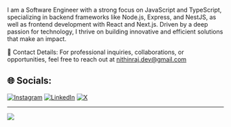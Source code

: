 I am a Software Engineer with a strong focus on JavaScript and TypeScript, specializing in backend frameworks like Node.js, Express, and NestJS, as well as frontend development with React and Next.js. Driven by a deep passion for technology, I thrive on building innovative and efficient solutions that make an impact.

📧 Contact Details: For professional inquiries, collaborations, or opportunities, feel free to reach out at nithinraj.dev@gmail.com



## 🌐 Socials:
[![Instagram](https://img.shields.io/badge/Instagram-%23E4405F.svg?logo=Instagram&logoColor=white)](https://instagram.com/https://www.instagram.com/nithinrajs_/) [![LinkedIn](https://img.shields.io/badge/LinkedIn-%230077B5.svg?logo=linkedin&logoColor=white)](https://linkedin.com/in/https://www.linkedin.com/in/nithin-raj-73069425b/) [![X](https://img.shields.io/badge/X-black.svg?logo=X&logoColor=white)](https://x.com/https://twitter.com/Kaa_dan) 



---
[![](https://visitcount.itsvg.in/api?id=Kaa-dan&icon=0&color=0)](https://visitcount.itsvg.in)

